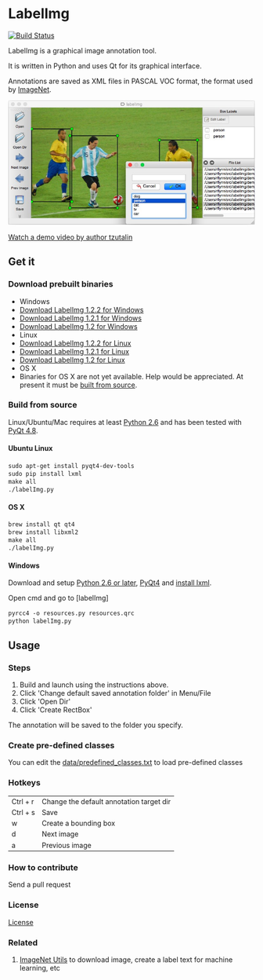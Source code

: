 # LabelImg

[![Build Status](https://travis-ci.org/tzutalin/labelImg.png)](https://travis-ci.org/tzutalin/labelImg)

LabelImg is a graphical image annotation tool.

It is written in Python and uses Qt for its graphical interface.

Annotations are saved as XML files in PASCAL VOC format, the format used by [ImageNet](http://www.image-net.org/).

![](demo/demo3.jpg)

[Watch a demo video by author tzutalin](https://youtu.be/p0nR2YsCY_U)

## Get it

### Download prebuilt binaries

* Windows
 * [Download LabelImg 1.2.2 for Windows](https://raw.githubusercontent.com/tzutalin/LabelImg/gh-pages/windows/windows_v1.2.2.zip)
 * [Download LabelImg 1.2.1 for Windows](https://raw.githubusercontent.com/tzutalin/LabelImg/gh-pages/windows/windows_v1.2.1.zip)
 * [Download LabelImg 1.2 for Windows](https://raw.githubusercontent.com/tzutalin/LabelImg/gh-pages/windows/windows_v1.2.zip)
* Linux
 * [Download LabelImg 1.2.2 for Linux](https://raw.githubusercontent.com/tzutalin/LabelImg/gh-pages/linux/linux_v1.2.2.zip)
 * [Download LabelImg 1.2.1 for Linux](https://raw.githubusercontent.com/tzutalin/LabelImg/gh-pages/linux/linux_v1.2.1.zip)
 * [Download LabelImg 1.2 for Linux](https://raw.githubusercontent.com/tzutalin/LabelImg/gh-pages/linux/linux_v1.2.zip)
* OS X
 * Binaries for OS X are not yet available. Help would be appreciated. At present it must be [built from source](#os-x).

### Build from source

Linux/Ubuntu/Mac requires at least [Python 2.6](http://www.python.org/getit/) and has been tested with [PyQt
4.8](http://www.riverbankcomputing.co.uk/software/pyqt/intro).

#### Ubuntu Linux

    sudo apt-get install pyqt4-dev-tools
    sudo pip install lxml
    make all
    ./labelImg.py

#### OS X

    brew install qt qt4
    brew install libxml2
    make all
    ./labelImg.py

#### Windows

Download and setup [Python 2.6 or later](https://www.python.org/downloads/windows/), [PyQt4](https://www.riverbankcomputing.com/software/pyqt/download) and [install lxml](http://lxml.de/installation.html).

Open cmd and go to [labelImg]

    pyrcc4 -o resources.py resources.qrc
    python labelImg.py


## Usage

### Steps

1. Build and launch using the instructions above.
2. Click 'Change default saved annotation folder' in Menu/File
3. Click 'Open Dir'
4. Click 'Create RectBox'

The annotation will be saved to the folder you specify.

### Create pre-defined classes

You can edit the [data/predefined_classes.txt](https://github.com/tzutalin/labelImg/blob/master/data/predefined_classes.txt) to load pre-defined classes

### Hotkeys

|          |                                          |
|----------|------------------------------------------|
| Ctrl + r | Change the default annotation target dir |
| Ctrl + s | Save                                     |
| w        | Create a bounding box                    |
| d        | Next image                               |
| a        | Previous image                           |

### How to contribute
Send a pull request

### License
[License](LICENSE.md)

### Related
1. [ImageNet Utils](https://github.com/tzutalin/ImageNet_Utils) to download image, create a label text for machine learning, etc

